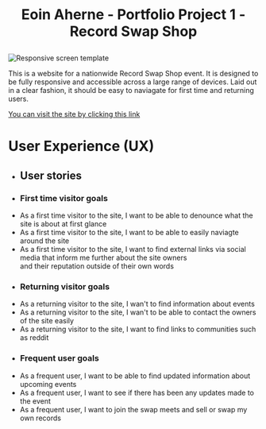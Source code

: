 # <p align="center"> Eoin Aherne - Portfolio Project 1 - Record Swap Shop </p>


![Responsive screen template](../portfolio-project-one/assets/images/responsive-screens-template.jpg) 


This is a website for a nationwide Record Swap Shop event. It is designed to be fully responsive and accessible across a large range of devices. Laid out in a clear fashion, it should be easy to naviagate for first time and returning users. 

[You can visit the site by clicking this link](https://eoinaherne.github.io/portfolio-project-one/index.html)


# User Experience (UX) 

* ## User stories

* ### First time visitor goals
    
-   As a first time visitor to the site, I want to be able to denounce what the site is about at first glance
-   As a first time visitor to the site, I want to be able to easily naviagte around the site
-   As a first time visitor to the site, I want to find external links via social media that inform me further about the site owners  
    and their reputation outside of their own words

* ### Returning visitor goals

- As a returning visitor to the site, I wan't to find information about events
- As a returning visitor to the site, I wan't to be able to contact the owners of the site easily     
- As a returning visitor to the site, I want to find links to communities such as reddit 

* ### Frequent user goals

- As a frequent user, I want to be able to find updated information about upcoming events
- As a frequent user, I want to see if there has been any updates made to the event
- As a frequent user, I want to join the swap meets and sell or swap my own records
